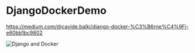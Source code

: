 # DjangoDockerDemo

https://medium.com/@cavide.balki/django-docker-%C3%B6rne%C4%9Fi-e60bb1bc9802

![Django and Docker](https://miro.medium.com/max/612/1*gFk_snOWSDgcp_bxyyDbDQ.jpeg)
